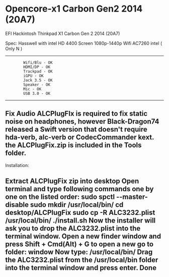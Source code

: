 # Opencore-x1 Carbon Gen2 2014 (20A7)
EFI Hackintosh Thinkpad X1 Carbon Gen 2 2014 (20A7)

Spec:
Hasswell with intel HD 4400
Screen 1080p-1440p
Wifi AC7260 intel ( Only N )

-----------------------------------------------------------
            Wifi/Blu - OK
            HDMI/DP - OK
            Trackpad - OK
            iGPU - OK
            Jack 3.5 - OK
            Speaker - OK
            Mic - OK
            USB 3.0 - OK
-----------------------------------------------------------
Fix Audio
ALCPlugFIx is required to fix static noise on headphones, however Black-Dragon74 released a Swift version that doesn't require hda-verb, alc-verb or CodecCommander kext. the ALCPlugFix.zip is included in the Tools folder.
------------------------------------------------------------
Installation:

Extract ALCPlugFix zip into desktop
Open terminal and type following commands one by one on the listed order:
sudo spctl --master-disable
sudo mkdir /usr/local/bin/
cd desktop/ALCPlugFix
sudo cp -R ALC3232.plist /usr/local/bin/
./install.sh
Now the installer will ask you to drop the ALC3232.plist into the terminal window.
Open a new finder window and press Shift + Cmd(Alt) + G to open a new go to folder: window
Now type: /usr/local/bin/
Drag the ALC3232.plist from the /usr/local/bin folder into the terminal window and press enter.
Done
--------------------------------------------------------------

